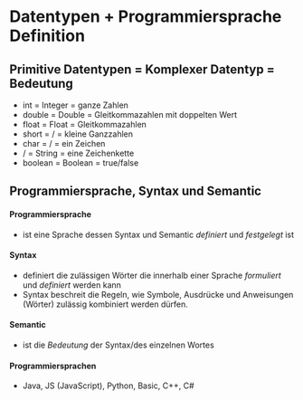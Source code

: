 # Datentypen + Programmiersprache Definition

## Primitive Datentypen = Komplexer Datentyp = Bedeutung

- int = Integer = ganze Zahlen
- double = Double = Gleitkommazahlen mit doppelten Wert
- float = Float = Gleitkommazahlen
- short = / = kleine Ganzzahlen 
- char = / = ein Zeichen
- / = String = eine Zeichenkette
- boolean = Boolean = true/false

## Programmiersprache, Syntax und Semantic 

#### Programmiersprache

- ist eine Sprache dessen Syntax und Semantic *definiert* und *festgelegt* ist

#### Syntax 

- definiert die zulässigen Wörter die innerhalb einer Sprache *formuliert* und *definiert* werden kann
- Syntax  beschreit die Regeln, wie Symbole, Ausdrücke und Anweisungen (Wörter) zulässig kombiniert werden dürfen.

#### Semantic 

- ist die *Bedeutung* der Syntax/des einzelnen Wortes

#### Programmiersprachen

- Java, JS (JavaScript), Python, Basic, C++, C#
